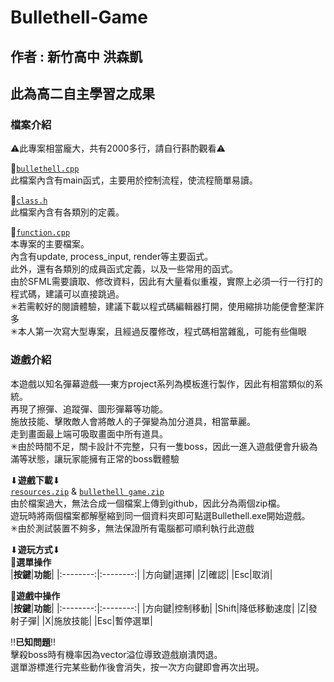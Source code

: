 # Bullethell-Game
## 作者 : 新竹高中 洪森凱
## 此為高二自主學習之成果
### **檔案介紹**
⚠此專案相當龐大，共有2000多行，請自行斟酌觀看⚠

🔳[`bullethell.cpp`](https://github.com/1Needle/Bullethell-Game/blob/main/bullethell.cpp)\
此檔案內含有main函式，主要用於控制流程，使流程簡單易讀。

🔳[`class.h`](https://github.com/1Needle/Bullethell-Game/blob/main/class.h)\
此檔案內含有各類別的定義。

🔳[`function.cpp`](https://github.com/1Needle/Bullethell-Game/blob/main/function.cpp)\
本專案的主要檔案。\
內含有update, process_input, render等主要函式。\
此外，還有各類別的成員函式定義，以及一些常用的函式。\
由於SFML需要讀取、修改資料，因此有大量看似重複，實際上必須一行一行打的程式碼，建議可以直接跳過。\
✳若需較好的閱讀體驗，建議下載以程式碼編輯器打開，使用縮排功能便會整潔許多\
✳本人第一次寫大型專案，且經過反覆修改，程式碼相當雜亂，可能有些傷眼

### **遊戲介紹**
本遊戲以知名彈幕遊戲──東方project系列為模板進行製作，因此有相當類似的系統。\
再現了擦彈、追蹤彈、圖形彈幕等功能。\
施放技能、擊敗敵人會將敵人的子彈變為加分道具，相當華麗。\
走到畫面最上端可吸取畫面中所有道具。\
✳由於時間不足，關卡設計不完整，只有一隻boss，因此一進入遊戲便會升級為滿等狀態，讓玩家能擁有正常的boss戰體驗

⬇**遊戲下載**⬇\
[`resources.zip`](https://github.com/1Needle/Bullethell-Game/blob/main/resources.zip) & [`bullethell game.zip`](https://github.com/1Needle/Bullethell-Game/blob/main/bullethell%20game.zip)\
由於檔案過大，無法合成一個檔案上傳到github，因此分為兩個zip檔。\
遊玩時將兩個檔案都解壓縮到同一個資料夾即可點選Bullethell.exe開始遊戲。\
✳由於測試裝置不夠多，無法保證所有電腦都可順利執行此遊戲

⬇**遊玩方式**⬇\
🔳**選單操作**\
|**按鍵**|**功能**|
|:--------:|:--------:|
|方向鍵|選擇|
|Z|確認|
|Esc|取消|

🔳**遊戲中操作**\
|**按鍵**|**功能**|
|:--------:|:--------:|
|方向鍵|控制移動|
|Shift|降低移動速度|
|Z|發射子彈|
|X|施放技能|
|Esc|暫停選單|

‼**已知問題**‼\
擊殺boss時有機率因為vector溢位導致遊戲崩潰閃退。\
選單游標進行完某些動作後會消失，按一次方向鍵即會再次出現。
